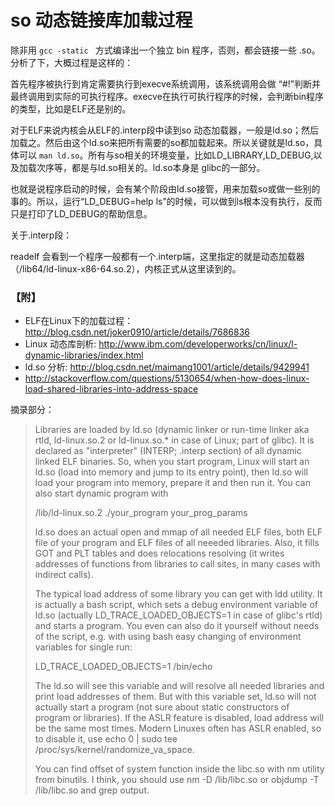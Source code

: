 # so 动态链接库加载过程

除非用 ```gcc -static ``` 方式编译出一个独立 bin 程序，否则，都会链接一些 .so。分析了下，大概过程是这样的：

首先程序被执行到肯定需要执行到execve系统调用，该系统调用会做 “#!”判断并最终调用到实际的可执行程序。execve在执行可执行程序的时候，会判断bin程序的类型，比如是ELF还是别的。

对于ELF来说内核会从ELF的.interp段中读到so 动态加载器，一般是ld.so；然后加载之。然后由这个ld.so来把所有需要的so都加载起来。所以关键就是ld.so，具体可以 ```man ld.so```。所有与so相关的环境变量，比如LD_LIBRARY,LD_DEBUG,以及加载次序等，都是与ld.so相关的。ld.so本身是 glibc的一部分。

也就是说程序启动的时候，会有某个阶段由ld.so接管，用来加载so或做一些别的事的。所以，运行“LD_DEBUG=help ls”的时候，可以做到ls根本没有执行，反而只是打印了LD_DEBUG的帮助信息。

关于.interp段：

readelf 会看到一个程序一般都有一个.interp端，这里指定的就是动态加载器（/lib64/ld-linux-x86-64.so.2），内核正式从这里读到的。

### 【附】
- ELF在Linux下的加载过程： http://blog.csdn.net/joker0910/article/details/7686836
- Linux 动态库剖析: http://www.ibm.com/developerworks/cn/linux/l-dynamic-libraries/index.html
- ld.so 分析: http://blog.csdn.net/maimang1001/article/details/9429941
- http://stackoverflow.com/questions/5130654/when-how-does-linux-load-shared-libraries-into-address-space
  
摘录部分：

> Libraries are loaded by ld.so (dynamic linker or run-time linker aka rtld, ld-linux.so.2 or ld-linux.so.* in case of Linux; part of glibc). It is declared as "interpreter" (INTERP; .interp section) of all dynamic linked ELF binaries. So, when you start program, Linux will start an ld.so (load into memory and jump to its entry point), then ld.so will load your program into memory, prepare it and then run it. You can also start dynamic program with
>
> 
> /lib/ld-linux.so.2 ./your_program your_prog_params
>
> ld.so does an actual open and mmap of all needed ELF files, both ELF file of your program and ELF files of all neeeded libraries. Also, it fills GOT and PLT tables and does relocations resolving (it writes addresses of functions from libraries to call sites, in many cases with indirect calls).
>
> 
> The typical load address of some library you can get with ldd utility. It is actually a bash script, which sets a debug environment variable of ld.so (actually LD_TRACE_LOADED_OBJECTS=1 in case of glibc's rtld) and starts a program. You even can also do it yourself without needs of the script, e.g. with using bash easy changing of environment variables for single run:
>
> 
> LD_TRACE_LOADED_OBJECTS=1 /bin/echo
>
> The ld.so will see this variable and will resolve all needed libraries and print load addresses of them. But with this variable set, ld.so will not actually start a program (not sure about static constructors of program or libraries). If the ASLR feature is disabled, load address will be the same most times. Modern Linuxes often has ASLR enabled, so to disable it, use echo 0 | sudo tee /proc/sys/kernel/randomize_va_space.
>
> You can find offset of system function inside the libc.so with nm utility from binutils. I think, you should use nm -D /lib/libc.so or objdump -T /lib/libc.so and grep output.



